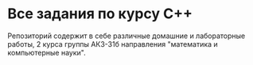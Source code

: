 # Все задания по курсу C++ 

Репозиторий содержит в себе различные домашние и лабораторные работы, 2 курса группы АК3-31б направления "математика и компьютерные науки".
